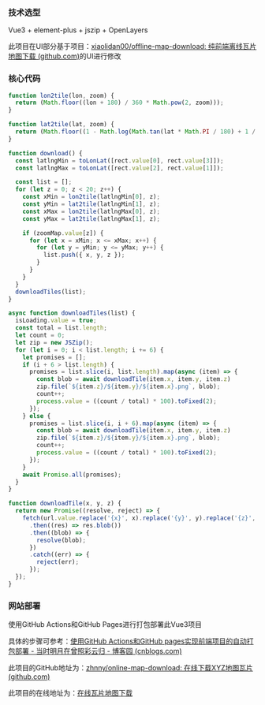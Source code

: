 ### 技术选型

Vue3 + element-plus + jszip + OpenLayers

此项目在UI部分基于项目：[xiaolidan00/offline-map-download: 纯前端离线瓦片地图下载 (github.com)](https://github.com/xiaolidan00/offline-map-download)的UI进行修改

### 核心代码

```javascript
function lon2tile(lon, zoom) {
  return (Math.floor((lon + 180) / 360 * Math.pow(2, zoom)));
}

function lat2tile(lat, zoom) {
  return (Math.floor((1 - Math.log(Math.tan(lat * Math.PI / 180) + 1 / Math.cos(lat * Math.PI / 180)) / Math.PI) / 2 * Math.pow(2, zoom)));
}

function download() {
  const latlngMin = toLonLat([rect.value[0], rect.value[3]]);
  const latlngMax = toLonLat([rect.value[2], rect.value[1]]);

  const list = [];
  for (let z = 0; z < 20; z++) {
    const xMin = lon2tile(latlngMin[0], z);
    const yMin = lat2tile(latlngMin[1], z);
    const xMax = lon2tile(latlngMax[0], z);
    const yMax = lat2tile(latlngMax[1], z);

    if (zoomMap.value[z]) {
      for (let x = xMin; x <= xMax; x++) {
        for (let y = yMin; y <= yMax; y++) {
          list.push({ x, y, z });
        }
      }
    }
  }
  downloadTiles(list);
}

async function downloadTiles(list) {
  isLoading.value = true;
  const total = list.length;
  let count = 0;
  let zip = new JSZip();
  for (let i = 0; i < list.length; i += 6) {
    let promises = [];
    if (i + 6 > list.length) {
      promises = list.slice(i, list.length).map(async (item) => {
        const blob = await downloadTile(item.x, item.y, item.z)
        zip.file(`${item.z}/${item.y}/${item.x}.png`, blob);
        count++;
        process.value = ((count / total) * 100).toFixed(2);
      });
    } else {
      promises = list.slice(i, i + 6).map(async (item) => {
        const blob = await downloadTile(item.x, item.y, item.z)
        zip.file(`${item.z}/${item.y}/${item.x}.png`, blob);
        count++;
        process.value = ((count / total) * 100).toFixed(2);
      });
    }
    await Promise.all(promises);
  }
}

function downloadTile(x, y, z) {
  return new Promise((resolve, reject) => {
    fetch(url.value.replace('{x}', x).replace('{y}', y).replace('{z}', z))
      .then((res) => res.blob())
      .then((blob) => {
        resolve(blob);
      })
      .catch((err) => {
        reject(err);
      });
  });
}
```



### 网站部署

使用GitHub Actions和GitHub Pages进行打包部署此Vue3项目

具体的步骤可参考：[使用GitHub Actions和GitHub pages实现前端项目的自动打包部署 - 当时明月在曾照彩云归 - 博客园 (cnblogs.com)](https://www.cnblogs.com/jiujiubashiyi/p/18151965)

此项目的GitHub地址为：[zhnny/online-map-download: 在线下载XYZ地图瓦片 (github.com)](https://github.com/zhnny/online-map-download)

此项目的在线地址为：[在线瓦片地图下载](https://zhnny.github.io/online-map-download/)

